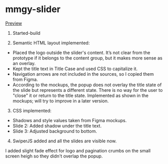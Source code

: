 # mmgy-slider

[Preview](https://kanatov.github.io/mmgy-slider/)

1. Started-build

2. Semantic HTML layout implemented:

- Placed the logo outside the slider's content. It’s not clear from the prototype if it belongs to the content group, but it makes more sense as an overlay.
- Kept the title text in Title Case and used CSS to capitalize it.
- Navigation arrows are not included in the sources, so I copied them from Figma.
- According to the mockups, the popup does not overlay the title state of the slide but represents a different state. There is no way for the user to "close" it or return to the title state. Implemented as shown in the mockups; will try to improve in a later version.

3. CSS implemented:

- Shadows and style values taken from Figma mockups.
- Slide 2: Added shadow under the title text.
- Slide 3: Adjusted background to bottom.

4. SwiperJS added and all the slides are visible now.

I added slight fade effect for logo and pagination crumbs on the small screen heigh so they didn't overlap the popup.